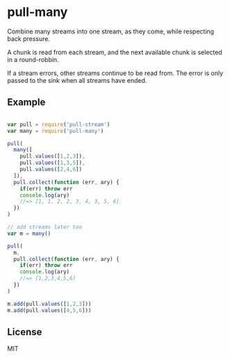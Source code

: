 # pull-many

Combine many streams into one stream, as they come, while respecting back pressure.

A chunk is read from each stream,
and the next available chunk is
selected in a round-robbin.

If a stream errors, other streams continue to be read from.
The error is only passed to the sink when all streams have ended.

## Example

``` js

var pull = require('pull-stream')
var many = require('pull-many')

pull(
  many([
    pull.values([1,2,3]),
    pull.values([1,3,5]),
    pull.values([2,4,6])
  ]),
  pull.collect(function (err, ary) {
    if(err) throw err
    console.log(ary)
    //=> [1, 1, 2, 2, 3, 4, 3, 5, 6]
  })
)

// add streams later too
var m = many()

pull(
  m,
  pull.collect(function (err, ary) {
    if(err) throw err
    console.log(ary)
    //=> [1,2,3,4,5,6]
  })
)

m.add(pull.values([1,2,3]))
m.add(pull.values([4,5,6]))
```

## License

MIT
